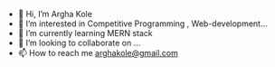 - 👋 Hi, I’m Argha Kole
- 👀 I’m interested in Competitive Programming , Web-development...
- 🌱 I’m currently learning MERN stack
- 💞️ I’m looking to collaborate on ...
- 📫 How to reach me arghakole@gmail.com

<!---
arg2k/arg2k is a ✨ special ✨ repository because its `README.md` (this file) appears on your GitHub profile.
You can click the Preview link to take a look at your changes.
--->
